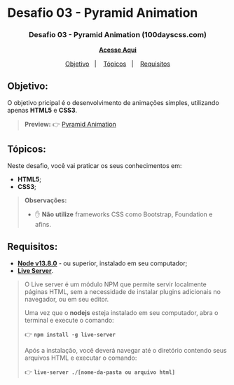 # Desafio 03 - Pyramid Animation

<h3 align="center">
  Desafio 03 - Pyramid Animation (100dayscss.com)
</h3>

<h4 align="center" style="margin: 15px">
  <a href="https://pyramide-animation-marcoscesardev.netlify.app/">Acesse Aqui</a>
</h4>

<p align="center">
  <a href="#objetivo">Objetivo</a>&nbsp;&nbsp;&nbsp;|&nbsp;&nbsp;&nbsp;
  <a href="#tópicos">Tópicos</a>&nbsp;&nbsp;&nbsp;|&nbsp;&nbsp;&nbsp;
  <a href="#requisitos">Requisitos</a>
</p>

## Objetivo: 
O objetivo pricipal é o desenvolvimento de animações simples, utilizando apenas **HTML5** e **CSS3**.

> **Preview:**
> 👉 [Pyramid Animation](https://100dayscss.com/?dayIndex=2)

## Tópicos:
Neste desafio, você vai praticar os seus conhecimentos em:
- **HTML5**;
- **CSS3**;

> **Observações:**
> - ✋ **Não utilize** frameworks CSS como Bootstrap, Foundation e afins.


## Requisitos:
* **[Node v13.8.0](https://nodejs.org/en/)** - ou superior, instalado em seu computador;
* **[Live Server](https://www.npmjs.com/package/live-server)**.
​  
> O Live server é um módulo NPM que permite servir localmente páginas HTML, sem a necessidade de instalar plugins adicionais no navegador, ou em seu editor.
> 
> Uma vez que o **nodejs** esteja instalado em seu computador, abra o terminal e execute o comando:
>
> 👉 **`npm install -g live-server`**
> 
> Após a instalação, você deverá navegar até o diretório contendo seus arquivos HTML e executar o comando:
>
> 👉 **`live-server ./[nome-da-pasta ou arquivo html]`**
